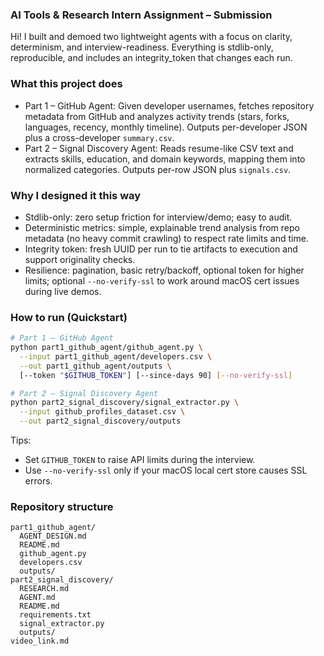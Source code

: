 ### AI Tools & Research Intern Assignment – Submission

Hi! I built and demoed two lightweight agents with a focus on clarity, determinism, and interview-readiness. Everything is stdlib-only, reproducible, and includes an integrity_token that changes each run.

### What this project does
- Part 1 – GitHub Agent: Given developer usernames, fetches repository metadata from GitHub and analyzes activity trends (stars, forks, languages, recency, monthly timeline). Outputs per-developer JSON plus a cross-developer `summary.csv`.
- Part 2 – Signal Discovery Agent: Reads resume-like CSV text and extracts skills, education, and domain keywords, mapping them into normalized categories. Outputs per-row JSON plus `signals.csv`.

### Why I designed it this way
- Stdlib-only: zero setup friction for interview/demo; easy to audit.
- Deterministic metrics: simple, explainable trend analysis from repo metadata (no heavy commit crawling) to respect rate limits and time.
- Integrity token: fresh UUID per run to tie artifacts to execution and support originality checks.
- Resilience: pagination, basic retry/backoff, optional token for higher limits; optional `--no-verify-ssl` to work around macOS cert issues during live demos.

### How to run (Quickstart)
```bash
# Part 1 – GitHub Agent
python part1_github_agent/github_agent.py \
  --input part1_github_agent/developers.csv \
  --out part1_github_agent/outputs \
  [--token "$GITHUB_TOKEN"] [--since-days 90] [--no-verify-ssl]

# Part 2 – Signal Discovery Agent
python part2_signal_discovery/signal_extractor.py \
  --input github_profiles_dataset.csv \
  --out part2_signal_discovery/outputs
```

Tips:
- Set `GITHUB_TOKEN` to raise API limits during the interview.
- Use `--no-verify-ssl` only if your macOS local cert store causes SSL errors.

### Repository structure
```
part1_github_agent/
  AGENT_DESIGN.md
  README.md
  github_agent.py
  developers.csv
  outputs/
part2_signal_discovery/
  RESEARCH.md
  AGENT.md
  README.md
  requirements.txt
  signal_extractor.py
  outputs/
video_link.md
```

